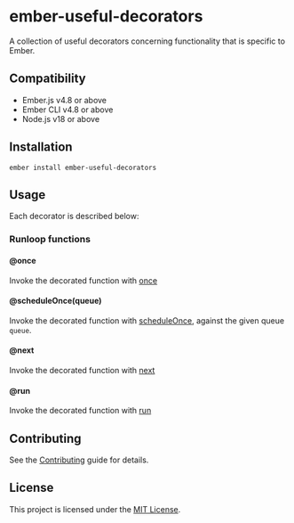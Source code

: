 # ember-useful-decorators

A collection of useful decorators concerning functionality that is specific to Ember.

## Compatibility

* Ember.js v4.8 or above
* Ember CLI v4.8 or above
* Node.js v18 or above


## Installation

```
ember install ember-useful-decorators
```


## Usage

Each decorator is described below:

### Runloop functions

#### @once

Invoke the decorated function with [once](https://api.emberjs.com/ember/release/functions/@ember%2Frunloop/once)

#### @scheduleOnce(queue)

Invoke the decorated function with [scheduleOnce](https://api.emberjs.com/ember/5.5/functions/@ember%2Frunloop/scheduleOnce), against the given queue `queue`.

#### @next

Invoke the decorated function with [next](https://api.emberjs.com/ember/5.5/functions/@ember%2Frunloop/next)

#### @run

Invoke the decorated function with [run](https://api.emberjs.com/ember/5.5/functions/@ember%2Frunloop/run)

## Contributing

See the [Contributing](CONTRIBUTING.md) guide for details.


## License

This project is licensed under the [MIT License](LICENSE.md).

